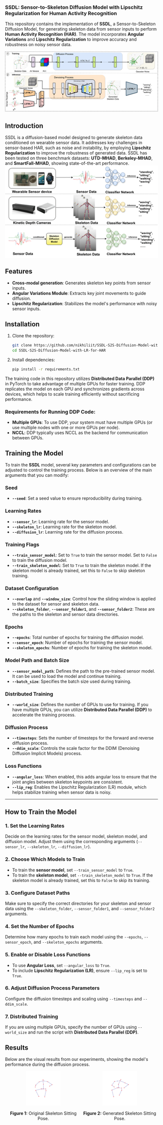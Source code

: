 ### SSDL: Sensor-to-Skeleton Diffusion Model with Lipschitz Regularization for Human Activity Recognition ###

This repository contains the implementation of **SSDL**, a Sensor-to-Skeleton Diffusion Model, for generating skeleton data from sensor inputs to perform **Human Activity Recognition (HAR)**. The model incorporates **Angular Variations** and **Lipschitz Regularization** to improve accuracy and robustness on noisy sensor data.

![Figure 1](figures/fig2_model/fig2_model-1.png)

## Introduction
SSDL is a diffusion-based model designed to generate skeleton data conditioned on wearable sensor data. It addresses key challenges in sensor-based HAR, such as noise and instability, by employing **Lipschitz Regularization** to improve the robustness of generated data. SSDL has been tested on three benchmark datasets: **UTD-MHAD**, **Berkeley-MHAD**, and **SmartFall-MHAD**, showing state-of-the-art performance.
![Figure 2](figures/Fig1_intro/Fig1_intro-1.png)

## Features
- **Cross-modal generation**: Generates skeleton key points from sensor inputs.
- **Angular Variations Module**: Extracts key joint movements to guide diffusion.
- **Lipschitz Regularization**: Stabilizes the model's performance with noisy sensor inputs.

## Installation
1. Clone the repository:
    ```bash
    git clone https://github.com/nikhiliit/SSDL-S2S-Diffusion-Model-with-LR-for-HAR.git
    cd SSDL-S2S-Diffusion-Model-with-LR-for-HAR
    ```

2. Install dependencies:
    ```bash
    pip install -r requirements.txt
    ```

The training code in this repository utilizes **Distributed Data Parallel (DDP)** in PyTorch to take advantage of multiple GPUs for faster training. DDP replicates the model on each GPU and synchronizes gradients across devices, which helps to scale training efficiently without sacrificing performance.

### Requirements for Running DDP Code:
- **Multiple GPUs**: To use DDP, your system must have multiple GPUs (or use multiple nodes with one or more GPUs per node).
- **NCCL**: DDP typically uses NCCL as the backend for communication between GPUs.

## Training the Model

To train the **SSDL** model, several key parameters and configurations can be adjusted to control the training process. Below is an overview of the main arguments that you can modify:

### Seed
- **`--seed`**: Set a seed value to ensure reproducibility during training.

### Learning Rates
- **`--sensor_lr`**: Learning rate for the sensor model.
- **`--skeleton_lr`**: Learning rate for the skeleton model.
- **`--diffusion_lr`**: Learning rate for the diffusion process.

### Training Flags
- **`--train_sensor_model`**: Set to `True` to train the sensor model. Set to `False` to train the diffusion model.
- **`--train_skeleton_model`**: Set to `True` to train the skeleton model. If the skeleton model is already trained, set this to `False` to skip skeleton training.

### Dataset Configuration
- **`--overlap`** and **`--window_size`**: Control how the sliding window is applied to the dataset for sensor and skeleton data.
- **`--skeleton_folder`**, **`--sensor_folder1`**, and **`--sensor_folder2`**: These are the paths to the skeleton and sensor data directories.

### Epochs
- **`--epochs`**: Total number of epochs for training the diffusion model.
- **`--sensor_epoch`**: Number of epochs for training the sensor model.
- **`--skeleton_epochs`**: Number of epochs for training the skeleton model.

### Model Path and Batch Size
- **`--sensor_model_path`**: Defines the path to the pre-trained sensor model. It can be used to load the model and continue training.
- **`--batch_size`**: Specifies the batch size used during training.

### Distributed Training
- **`--world_size`**: Defines the number of GPUs to use for training. If you have multiple GPUs, you can utilize **Distributed Data Parallel (DDP)** to accelerate the training process.

### Diffusion Process
- **`--timesteps`**: Sets the number of timesteps for the forward and reverse diffusion process.
- **`--ddim_scale`**: Controls the scale factor for the DDIM (Denoising Diffusion Implicit Models) process.

### Loss Functions
- **`--angular_loss`**: When enabled, this adds angular loss to ensure that the joint angles between skeleton keypoints are consistent.
- **`--lip_reg`**: Enables the Lipschitz Regularization (LR) module, which helps stabilize training when sensor data is noisy.

---

## How to Train the Model

### 1. Set the Learning Rates
Decide on the learning rates for the sensor model, skeleton model, and diffusion model. Adjust them using the corresponding arguments (`--sensor_lr`, `--skeleton_lr`, `--diffusion_lr`).

### 2. Choose Which Models to Train
- To train the **sensor model**, set `--train_sensor_model` to `True`.
- To train the **skeleton model**, set `--train_skeleton_model` to `True`. If the skeleton model is already trained, set this to `False` to skip its training.

### 3. Configure Dataset Paths
Make sure to specify the correct directories for your skeleton and sensor data using the `--skeleton_folder`, `--sensor_folder1`, and `--sensor_folder2` arguments.

### 4. Set the Number of Epochs
Determine how many epochs to train each model using the `--epochs`, `--sensor_epoch`, and `--skeleton_epochs` arguments.

### 5. Enable or Disable Loss Functions
- To use **Angular Loss**, set `--angular_loss` to `True`.
- To include **Lipschitz Regularization (LR)**, ensure `--lip_reg` is set to `True`.

### 6. Adjust Diffusion Process Parameters
Configure the diffusion timesteps and scaling using `--timesteps` and `--ddim_scale`.

### 7. Distributed Training
If you are using multiple GPUs, specify the number of GPUs using `--world_size` and run the script with **Distributed Data Parallel (DDP)**.

## Results

Below are the visual results from our experiments, showing the model's performance during the diffusion process.

<div style="display: flex; justify-content: space-around; align-items: center;">
  <div style="flex: 1; text-align: center;">
    <img src="results_visual/original_skeleton_sitting.gif" alt="Result 1" style="max-width: 45%; height: auto;"/>
    <p><b>Figure 1:</b> Original Skeleton Sitting Pose.</p>
  </div>
  <div style="flex: 1; text-align: center;">
    <img src="results_visual/generated_skeleton_sitting.gif" alt="Result 2" style="max-width: 45%; height: auto;"/>
    <p><b>Figure 2:</b> Generated Skeleton Sitting Pose.</p>
  </div>
</div>

